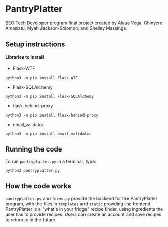 # PantryPlatter
SEO Tech Developer program final project created by Alysa Vega, Chinyere Amasiatu, Myah Jackson-Solomon, and Shelley Massinga.

## Setup instructions

#### Libraries to install
* Flask-WTF
```
python3 -m pip install Flask-WTF
```
* Flask-SQLAlchemy
```
python3 -m pip install Flask-SQLAlchemy
```
* flask-behind-proxy
```
python3 -m pip install flask-behind-proxy
```
* email_validator
```
python3 -m pip install email_validator
```


## Running the code

To run `pantryplatter.py` in a terminal, type:
```
python3 pantryplatter.py
```

## How the code works

`pantryplatter.py` and `forms.py` provide the backend for the PantryPlatter program, with the files in `templates` and `static` providing the frontend.
PantryPlatter is a "what's in your fridge" recipe finder, using ingredients the user has to provide recipes. Users can create an account and save recipes to return to in the future.
